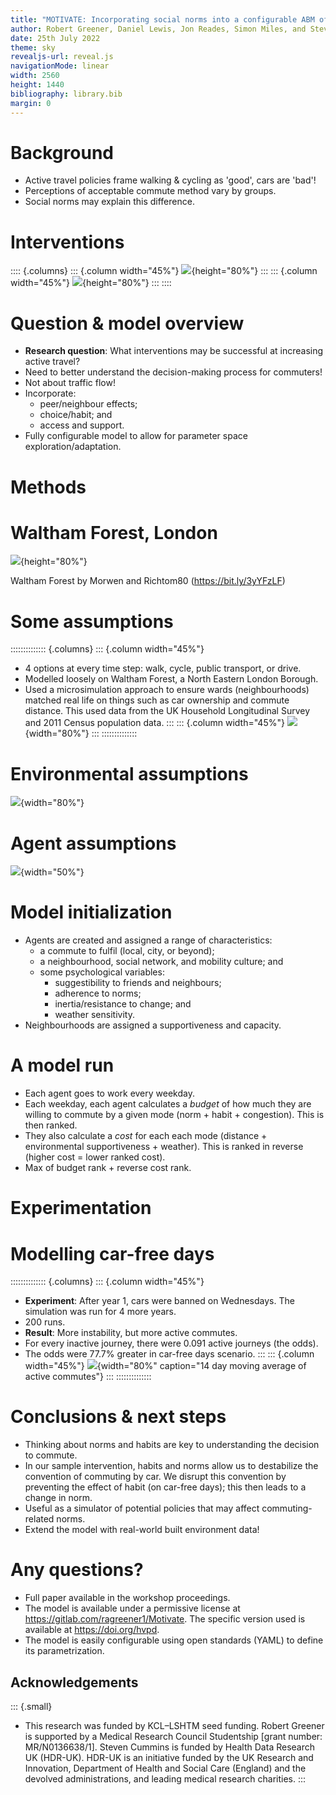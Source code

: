 ```yaml
---
title: "MOTIVATE: Incorporating social norms into a configurable ABM of the decision to perform commuting behaviour"
author: Robert Greener, Daniel Lewis, Jon Reades, Simon Miles, and Steven Cummins
date: 25th July 2022
theme: sky
revealjs-url: reveal.js
navigationMode: linear
width: 2560
height: 1440
bibliography: library.bib
margin: 0
---
```


# Background

- Active travel policies frame walking & cycling as 'good', cars are 'bad'!
- Perceptions of acceptable commute method vary by groups.
- Social norms may explain this difference.

# Interventions

:::: {.columns}
::: {.column width="45%"}
![](images/ltn.jpg){height="80%"}
:::
::: {.column width="45%"}
![](images/ltn-ft.png){height="80%"}
:::
::::

# Question & model overview

- **Research question**: What interventions may be successful at increasing active travel?
- Need to better understand the decision-making process for commuters!
- Not about traffic flow!
- Incorporate:
    * peer/neighbour effects;
    * choice/habit; and
    * access and support.
- Fully configurable model to allow for parameter space exploration/adaptation.

# Methods

# Waltham Forest, London

![](images/LondonWaltham.svg){height="80%"}

Waltham Forest by Morwen and Richtom80 (<https://bit.ly/3yYFzLF>)

# Some assumptions

:::::::::::::: {.columns}
::: {.column width="45%"}
- 4 options at every time step: walk, cycle, public transport, or drive.
- Modelled loosely on Waltham Forest, a North Eastern London Borough.
- Used a microsimulation approach to ensure wards (neighbourhoods) matched real life on things such as car ownership and commute distance. This used data from the UK Household Longitudinal Survey and 2011 Census population data.
:::
::: {.column width="45%"}
![](images/neighbourhood-grid.svg){width="80%"}
:::
::::::::::::::

# Environmental assumptions

![](images/environment.svg){width="80%"}

# Agent assumptions

![](images/agent-belongings.svg){width="50%"}

# Model initialization

- Agents are created and assigned a range of characteristics:
    * a commute to fulfil (local, city, or beyond);
    * a neighbourhood, social network, and mobility culture; and
    * some psychological variables:
        - suggestibility to friends and neighbours;
        - adherence to norms;
        - inertia/resistance to change; and
        - weather sensitivity.
- Neighbourhoods are assigned a supportiveness and capacity.

# A model run

- Each agent goes to work every weekday.
- Each weekday, each agent calculates a *budget* of how much they are willing to commute by a given mode (norm + habit + congestion). This is then ranked.
- They also calculate a *cost* for each each mode (distance + environmental supportiveness + weather). This is ranked in reverse (higher cost = lower ranked cost).
- Max of budget rank + reverse cost rank.

# Experimentation

# Modelling car-free days

:::::::::::::: {.columns}
::: {.column width="45%"}
- **Experiment**: After year 1, cars were banned on Wednesdays. The simulation was run for 4 more years.
- 200 runs.
- **Result**: More instability, but more active commutes.
- For every inactive journey, there were 0.091 active journeys (the odds).
- The odds were 77.7% greater in car-free days scenario.
:::
::: {.column width="45%"}
![](images/cfd.png){width="80%" caption="14 day moving average of active commutes"}
:::
::::::::::::::

# Conclusions & next steps

- Thinking about norms and habits are key to understanding the decision to commute.
- In our sample intervention, habits and norms allow us to destabilize the convention of commuting by car. We disrupt this convention by preventing the effect of habit (on car-free days); this then leads to a change in norm.
- Useful as a simulator of potential policies that may affect commuting-related norms.
- Extend the model with real-world built environment data!

# Any questions?

- Full paper available in the workshop proceedings.
- The model is available under a permissive license at <https://gitlab.com/ragreener1/Motivate>. The specific version used is available at <https://doi.org/hvpd>.
- The model is easily configurable using open standards (YAML) to define its parametrization.

## Acknowledgements

::: {.small}
- This research was funded by KCL–LSHTM seed funding. Robert Greener is supported by a Medical Research Council Studentship [grant number: MR/N0136638/1]. Steven Cummins is funded by Health Data Research UK (HDR-UK). HDR-UK is an initiative funded by the UK Research and Innovation, Department of Health and Social Care (England) and the devolved administrations, and leading medical research charities.
:::
